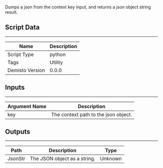 Dumps a json from the context key input, and returns a json object string result.

## Script Data
---

| **Name** | **Description** |
| --- | --- |
| Script Type | python |
| Tags | Utility |
| Demisto Version | 0.0.0 |

## Inputs
---

| **Argument Name** | **Description** |
| --- | --- |
| key | The context path to the json object. |

## Outputs
---

| **Path** | **Description** | **Type** |
| --- | --- | --- |
| JsonStr | The JSON object as a string. | Unknown |
